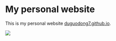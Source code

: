 # My personal website

This is my personal website [duguodong7.github.io](https://duguodong7.github.io).
<!-- , modified from [rayeren.github.io](https://github.com/RayeRen/acad-homepage.github.io) and [academicpages.github.io](https://github.com/academicpages/academicpages.github.io), distributed under the MIT License. -->

![](https://komarev.com/ghpvc/?username=jinyeying&style=flat-square)
